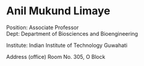 # Anil Mukund Limaye
Position: Associate Professor</br>
Dept: Department of Biosciences and Bioengineering

Institute: Indian Institute of Technology Guwahati


Address (office)
  Room No. 305, O Block


